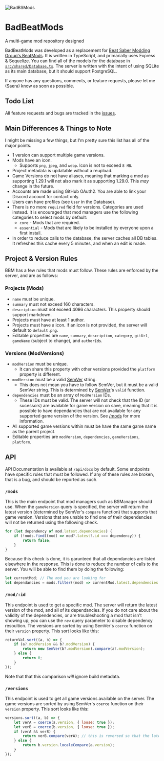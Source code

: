 ![BadBSMods](https://github.com/Saeraphinx/badbsmods/blob/main/assets/banner.png)
# BadBeatMods
A multi-game mod repository designed 

BadBeatMods was developed as a replacement for [Beat Saber Modding Group's BeatMods](https://github.com/bsmg/BeatMods-Website). It is written in TypeScript, and primarially uses Express & Sequelize. You can find all of the models for the database in [`src/shared/Database.ts`](https://github.com/Saeraphinx/badbsmods/blob/main/src/shared/Database.ts). The server is written with the intent of using SQLite as its main database, but it should support PostgreSQL.

If anyone has any questions, comments, or feature requests, please let me (Saera) know as soon as possible.

## Todo List
All feature requests and bugs are tracked in the [issues](https://github.com/Saeraphinx/BadBeatMods).

## Main Differences & Things to Note
I might be missing a few things, but I'm pretty sure this list has all of the major points.
- 1 version can support multiple game versions.
- Mods have an icon.
  - Supports `png`, `jpeg`, and `webp`. Icon is not to exceed `8 MB`.
- Project metadata is updatable without a reupload.
- Game Versions do not have aliases, meaning that marking a mod as supporting 1.29.1 will not also mark it as supporting 1.29.0. This *may* change in the future.
- Accounts are made using GitHub OAuth2. You are able to link your Discord account for contact only.
- Users can have profiles (see `User` in the Database).
- There is no more `required` field for versions. Categories are used instead. It is encouraged that mod managers use the following categories to select mods by default:
  - `core` - Mods that are required.
  - `essential` - Mods that are likely to be installed by everyone upon a first install.
- In order to reduce calls to the database, the server caches all DB tables. It refreshes this cache every 5 minutes, and when an edit is made.

## Project & Version Rules
BBM has a few rules that mods must follow. These rules are enforced by the server, and are as follows:
### Projects (Mods)
- `name` must be unique.
- `summary` must not exceed 160 characters.
- `description` must not exceed 4096 characters. This property should support markdown. 
- Projects must have at least 1 author.
- Projects must have a icon. If an icon is not provided, the server will default to `default.png`.
- Editable properties are `name`, `summary`, `description`, `category`, `gitUrl`, `gameName` (subject to change), and `authorIds`.

### Versions (ModVersions)
- `modVersion` must be unique. 
  - It can share this property with other versions provided the `platform` property is different.
- `modVersion` must be a valid [SemVer](https://semver.org/) string.
  - This does not mean you have to follow SemVer, but it must be a valid SemVer string. This is determined by [SemVer](https://www.npmjs.com/package/semver)'s `valid` function.
- `dependencies` must be an array of `ModVersion` IDs.
  - These IDs must be valid. The server will not check that the ID (or sucessors) are available for game version on save, meaning that it is possible to have dependancies that are not available for any supported game version of the version. See [/mods](#mods) for more information.
- All supported game versions within must be have the same game name as the parent project.
- Editable properties are `modVersion`, `dependencies`, `gameVersions`, `platform`.

## API
API Documentation is available at `/api/docs` by default. Some endpoints have specific rules that must be followed. If any of these rules are broken, that is a bug, and should be reported as such. 

### `/mods`
This is the main endpoint that mod managers such as BSManager should use. When the `gameVersion` query is specified, the server will return the latest version (determined by SemVer's `compare` function) that supports that game version. Versions that are unable to find one of their dependencies will not be returned using the following check. 
```javascript
for (let dependency of mod.latest.dependencies) {
    if (!mods.find((mod) => mod?.latest?.id === dependency)) {
        return false;
    }
}
```
Because this check is done, it is garunteed that all dependancies are listed elsewhere in the response. This is done to reduce the number of calls to the server. You will be able to find them by doing the following:
```javascript
let currentMod; // The mod you are looking for
let dependancies = mods.filter((mod) => currentMod.latest.dependencies.includes(mod.latest.id));
```


### `/mod/:id`
This endpoint is used to get a specific mod. The server will return the latest version of the mod, and all of its dependancies. If you do not care about the validity of the dependencies, or are troubleshooting a mod that isn't showing up, you can use the `raw` query parameter to disable dependency resoultion. The versions are sorted by using SemVer's `coerce` function on their `version` property. This sort looks like this:
```javascript
returnVal.sort((a, b) => {
    if (a?.modVersion && b?.modVersion) {
        return new SemVer(b?.modVersion).compare(a?.modVersion);
    } else {
        return 0;
    }
});
```
Note that that this comparison *will* ignore build metadata.

### `/versions`
This endpoint is used to get all game versions available on the server. The game versions are sorted by using SemVer's `coerce` function on their `version` property. This sort looks like this:
```javascript
versions.sort((a, b) => {
    let verA = coerce(a.version, { loose: true });
    let verB = coerce(b.version, { loose: true });
    if (verA && verB) {
        return verB.compare(verA); // this is reversed so that the latest version is first in the array
    } else {
        return b.version.localeCompare(a.version);
    }
});
```




<!--## Rules/Goals of a ModVersion
A ModVersion can (atm) share a version with other versions provided the version string & platform string (steampc/oculuspc/universalpc) is unique.  
An example of allowed overlaps would be:
- Heck v1.0.0 (verified)
- Heck v1.0.0 (denied)
- Heck v1.0.0+1.39.0 (unverified)
- Heck v1.0.0+1.40.0 (verified)
 
An example of a prohibited overlap would be:
- Heck v1.0.0 (verified)
- Heck v1.0.0 (verified)

also prohibited is:
- Heck v1.0.0 (verified)
- Heck v1.0.0 (unverified)

A ModVersion can support multiple versions:
- BSIPA v4.3.5 supports versions 1.37.1 through 1.39.1
- NotOutYet v1.0.0 supports versions 0.11.2 through 1.40.0

Dependancies should be marked for the oldest supported GameVersion that the mod is marked as supporting. ModVersions that have a dependancy on another ModVersion that has not been marked as compatible with the requested versions will attempt to resolve a newer dependancy. It will not mark a version as a valid dependancy sucessor if any of the following is true:
- The original dependancy version supports the requested GameVersion
- The newer dependancy does not support the requested GameVersion
- The newer dependancy does not satisfy the check [``return satisfies(newVersion.modVersion, `^${originalVersion.modVersion.raw}\`);``](https://github.com/Saeraphinx/badbsmods/blob/63620b2f33d141175088e81c481eb988eb95b82e/src/shared/Database.ts#L557)` (e.g. ^{original version semver}).

## Rules/Goals of a Mod
A Mod stores all of the metadata for a mod (think name, description, authors, git url, etc).

Mods are required to have unique names. That's it. The name is matched using Sequalize's `Op.eq` (exact).

<!--## How are mods done differently?
> [!NOTE]
> This section is not complete, and might be inaccurate due to the project still being in active development.

In BadBeatMods, mods are stored in two parts:
1. `Mod`, responsible for mod metadata (such as name, description, gitUrl, category, etc), and
2. `ModVersion`, responsible for the zip file itself (such as hashes, dependancies, version, supportedGameVersion, platform, etc)
  
The process of uploading a new mod would look something like this:
1. Create a `Mod`, and fill in information
2. Using the `Mod`'s id that you just created, you'll make a new `ModVersion`, and supply it with the list of dependancies (which is an array of `ModVersion` IDs, the Mod Version (in SemVer), and the supported game versions), along with everything else it requires--->
